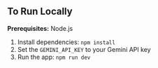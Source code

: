 
## To Run Locally

**Prerequisites:**  Node.js
1. Install dependencies:
   `npm install`
2. Set the `GEMINI_API_KEY` to your Gemini API key 
3. Run the app:
   `npm run dev`
